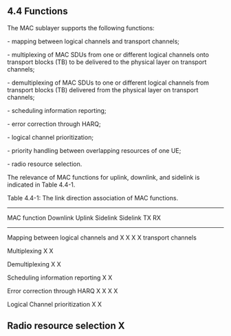 ## 4.4 Functions

The MAC sublayer supports the following functions:

\- mapping between logical channels and transport channels;

\- multiplexing of MAC SDUs from one or different logical channels onto
transport blocks (TB) to be delivered to the physical layer on transport
channels;

\- demultiplexing of MAC SDUs to one or different logical channels from
transport blocks (TB) delivered from the physical layer on transport
channels;

\- scheduling information reporting;

\- error correction through HARQ;

\- logical channel prioritization;

\- priority handling between overlapping resources of one UE;

\- radio resource selection.

The relevance of MAC functions for uplink, downlink, and sidelink is
indicated in Table 4.4-1.

Table 4.4-1: The link direction association of MAC functions.

  --------------------------------------------------------------------------------
  MAC function                           Downlink   Uplink   Sidelink   Sidelink
                                                             TX         RX
  -------------------------------------- ---------- -------- ---------- ----------
  Mapping between logical channels and   X          X        X          X
  transport channels                                                    

  Multiplexing                                      X        X          

  Demultiplexing                         X                              X

  Scheduling information reporting                  X        X          

  Error correction through HARQ          X          X        X          X

  Logical Channel prioritization                    X        X          

  Radio resource selection                                   X          
  --------------------------------------------------------------------------------